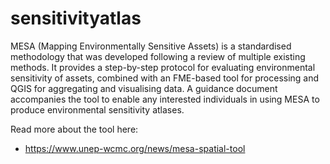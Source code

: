 # sensitivityatlas
MESA (Mapping Environmentally Sensitive Assets) is a standardised methodology that was developed following a review of multiple existing methods. It provides a step-by-step protocol for evaluating environmental sensitivity of assets, combined with an FME-based tool for processing and QGIS for aggregating and visualising data. A guidance document accompanies the tool to enable any interested individuals in using MESA to produce environmental sensitivity atlases.

Read  more about the tool here:
* https://www.unep-wcmc.org/news/mesa-spatial-tool
